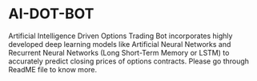 # AI-DOT-BOT
Artificial Intelligence Driven Options Trading Bot incorporates highly developed deep learning models like Artificial Neural Networks and Recurrent Neural Networks (Long Short-Term Memory or LSTM) to accurately predict closing prices of options contracts. Please go through ReadME file to know more.
